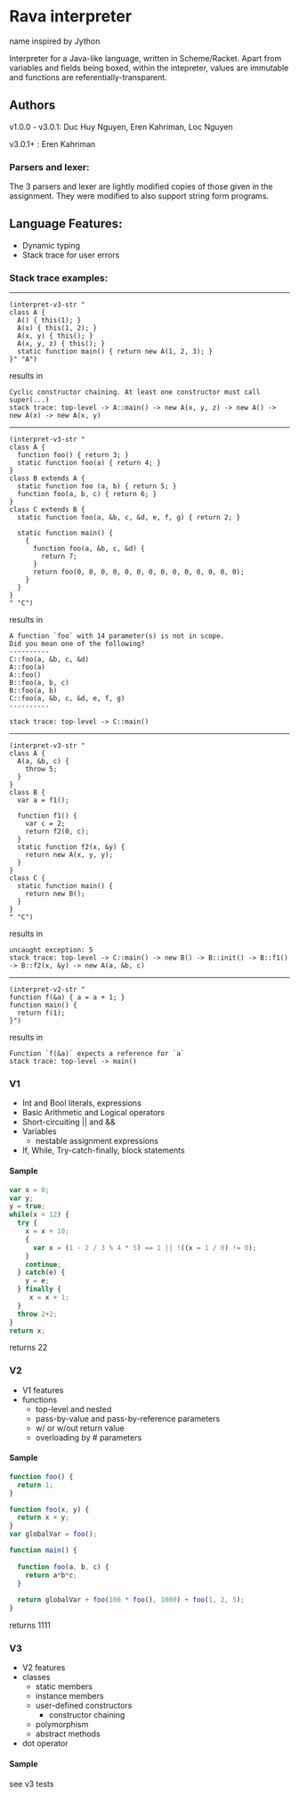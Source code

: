 # Rava interpreter
name inspired by Jython

Interpreter for a Java-like language, written in Scheme/Racket.
Apart from variables and fields being boxed, within the intepreter, values are immutable and functions are referentially-transparent.

## Authors
v1.0.0 - v3.0.1: Duc Huy Nguyen, Eren Kahriman, Loc Nguyen

v3.0.1+ : Eren Kahriman 

### Parsers and lexer:
The 3 parsers and lexer are lightly modified copies of those given in the assignment.
They were modified to also support string form programs.

## Language Features:
- Dynamic typing
- Stack trace for user errors
### Stack trace examples:
---
```
(interpret-v3-str "
class A {
  A() { this(1); }
  A(x) { this(1, 2); }
  A(x, y) { this(); }
  A(x, y, z) { this(); }
  static function main() { return new A(1, 2, 3); }
}" "A")
```
results in
```
Cyclic constructor chaining. At least one constructor must call super(...)
stack trace: top-level -> A::main() -> new A(x, y, z) -> new A() -> new A(x) -> new A(x, y)
```
---
```
(interpret-v3-str "
class A {
  function foo() { return 3; }
  static function foo(a) { return 4; }
}
class B extends A {
  static function foo (a, b) { return 5; }
  function foo(a, b, c) { return 6; }
}
class C extends B {
  static function foo(a, &b, c, &d, e, f, g) { return 2; }

  static function main() {
    {
      function foo(a, &b, c, &d) {
        return 7;
      }
      return foo(0, 0, 0, 0, 0, 0, 0, 0, 0, 0, 0, 0, 0, 0);
    }
  }
}
" "C")
```
results in
```
A function `foo` with 14 parameter(s) is not in scope.
Did you mean one of the following?
----------
C::foo(a, &b, c, &d)
A::foo(a)
A::foo()
B::foo(a, b, c)
B::foo(a, b)
C::foo(a, &b, c, &d, e, f, g)
----------

stack trace: top-level -> C::main()
```
---

```
(interpret-v3-str "
class A {
  A(a, &b, c) {
    throw 5;
  }
}
class B {
  var a = f1();

  function f1() {
    var c = 2;
    return f2(0, c);
  }
  static function f2(x, &y) {
    return new A(x, y, y);
  }
}
class C {
  static function main() {
    return new B();
  }
}
" "C")
```
results in
```
uncaught exception: 5
stack trace: top-level -> C::main() -> new B() -> B::init() -> B::f1() -> B::f2(x, &y) -> new A(a, &b, c)
```
---

```
(interpret-v2-str "
function f(&a) { a = a + 1; }
function main() {
  return f(1);
}")
```
results in
```
Function `f(&a)` expects a reference for `a`
stack trace: top-level -> main()
```



### V1
- Int and Bool literals, expressions
- Basic Arithmetic and Logical operators
- Short-circuiting || and &&
- Variables
  - nestable assignment expressions
- If, While, Try-catch-finally, block statements

#### Sample
```js
var x = 0;
var y;
y = true;
while(x < 12) {
  try {
    x = x + 10;
    {
      var x = (1 - 2 / 3 % 4 * 5) == 1 || !((x = 1 / 0) != 0);
    }
    continue;
  } catch(e) {
    y = e;
  } finally {
     x = x + 1;
  }
  throw 2+2;
}
return x;
```
returns 22

### V2
- V1 features
- functions
  - top-level and nested
  - pass-by-value and pass-by-reference parameters
  - w/ or w/out return value
  - overloading by # parameters

#### Sample
```js
function foo() {
  return 1;
}

function foo(x, y) {
  return x + y;
}
var globalVar = foo();

function main() {
  
  function foo(a, b, c) {
    return a*b*c;
  }
  
  return globalVar + foo(100 * foo(), 1000) + foo(1, 2, 5);
}
```
returns 1111

### V3
- V2 features
- classes
  - static members
  - instance members
  - user-defined constructors
    - constructor chaining
  - polymorphism
  - abstract methods
- dot operator

#### Sample
see v3 tests

